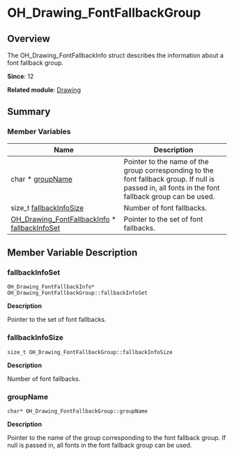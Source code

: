 # OH_Drawing_FontFallbackGroup


## Overview

The OH_Drawing_FontFallbackInfo struct describes the information about a font fallback group.

**Since**: 12

**Related module**: [Drawing](_drawing.md)


## Summary


### Member Variables

| Name| Description| 
| -------- | -------- |
| char \* [groupName](#groupname) | Pointer to the name of the group corresponding to the font fallback group. If null is passed in, all fonts in the font fallback group can be used. | 
| size_t [fallbackInfoSize](#fallbackinfosize) | Number of font fallbacks. | 
| [OH_Drawing_FontFallbackInfo](_o_h___drawing___font_fallback_info.md) \* [fallbackInfoSet](#fallbackinfoset) | Pointer to the set of font fallbacks. | 


## Member Variable Description


### fallbackInfoSet

```
OH_Drawing_FontFallbackInfo* OH_Drawing_FontFallbackGroup::fallbackInfoSet
```
**Description**

Pointer to the set of font fallbacks.


### fallbackInfoSize

```
size_t OH_Drawing_FontFallbackGroup::fallbackInfoSize
```
**Description**

Number of font fallbacks.


### groupName

```
char* OH_Drawing_FontFallbackGroup::groupName
```
**Description**

Pointer to the name of the group corresponding to the font fallback group. If null is passed in, all fonts in the font fallback group can be used.
